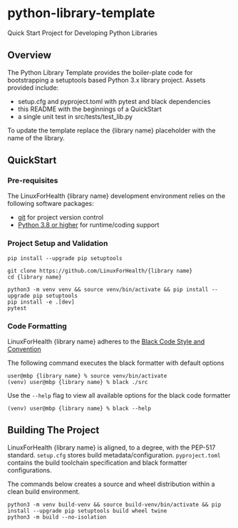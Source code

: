 # python-library-template
Quick Start Project for Developing Python Libraries

## Overview

The Python Library Template provides the boiler-plate code for bootstrapping a setuptools based Python 3.x library project.
Assets provided include:
- setup.cfg and pyproject.toml with pytest and black dependencies
- this README with the beginnings of a QuickStart
- a single unit test in src/tests/test_lib.py

To update the template replace the {library name} placeholder with the name of the library.
## QuickStart

### Pre-requisites
The LinuxForHealth {library name} development environment relies on the following software packages:

- [git](https://git-scm.com) for project version control
- [Python 3.8 or higher](https://www.python.org/downloads/) for runtime/coding support

### Project Setup and Validation
```shell
pip install --upgrade pip setuptools

git clone https://github.com/LinuxForHealth/{library name}
cd {library name}

python3 -m venv venv && source venv/bin/activate && pip install --upgrade pip setuptools 
pip install -e .[dev]
pytest
```


### Code Formatting

LinuxForHealth {library name} adheres to the [Black Code Style and Convention](https://black.readthedocs.io/en/stable/index.html)

The following command executes the black formatter with default options

```shell
user@mbp {library name} % source venv/bin/activate
(venv) user@mbp {library name} % black ./src
```

Use the `--help` flag to view all available options for the black code formatter

```shell
(venv) user@mbp {library name} % black --help
```

## Building The Project
LinuxForHealth {library name} is aligned, to a degree, with the PEP-517 standard. `setup.cfg` stores build metadata/configuration.
`pyproject.toml` contains the build toolchain specification and black formatter configurations.

The commands below creates a source and wheel distribution within a clean build environment.

```shell
python3 -m venv build-venv && source build-venv/bin/activate && pip install --upgrade pip setuptools build wheel twine
python3 -m build --no-isolation
```
